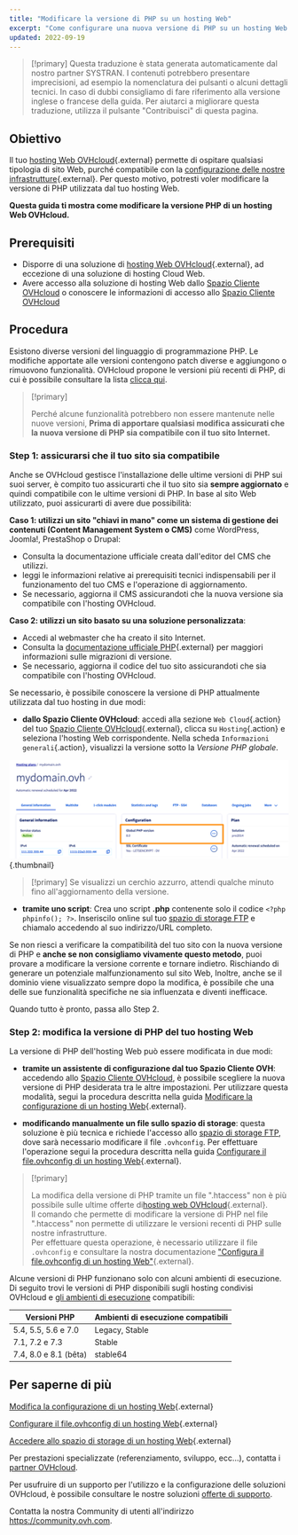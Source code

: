 ```yaml
---
title: "Modificare la versione di PHP su un hosting Web"
excerpt: "Come configurare una nuova versione di PHP su un hosting Web OVHcloud"
updated: 2022-09-19
---
```


> [!primary]
> Questa traduzione è stata generata automaticamente dal nostro partner SYSTRAN. I contenuti potrebbero presentare imprecisioni, ad esempio la nomenclatura dei pulsanti o alcuni dettagli tecnici. In caso di dubbi consigliamo di fare riferimento alla versione inglese o francese della guida. Per aiutarci a migliorare questa traduzione, utilizza il pulsante "Contribuisci" di questa pagina.
>

## Obiettivo

Il tuo [hosting Web OVHcloud](https://www.ovhcloud.com/it/web-hosting/){.external} permette di ospitare qualsiasi tipologia di sito Web, purché compatibile con la [configurazione delle nostre infrastrutture](https://webhosting-infos.hosting.ovh.net){.external}. Per questo motivo, potresti voler modificare la versione di PHP utilizzata dal tuo hosting Web.

**Questa guida ti mostra come modificare la versione PHP di un hosting Web OVHcloud.**

## Prerequisiti

- Disporre di una soluzione di [hosting Web OVHcloud](https://www.ovhcloud.com/it/web-hosting/){.external}, ad eccezione di una soluzione di hosting Cloud Web.
- Avere accesso alla soluzione di hosting Web dallo [Spazio Cliente OVHcloud](https://www.ovh.com/auth/?action=gotomanager&from=https://www.ovh.it/&ovhSubsidiary=it) o conoscere le informazioni di accesso allo [Spazio Cliente OVHcloud](/pages/web_cloud/web_hosting/ftp_connection) 

## Procedura

Esistono diverse versioni del linguaggio di programmazione PHP. Le modifiche apportate alle versioni contengono patch diverse e aggiungono o rimuovono funzionalità. OVHcloud propone le versioni più recenti di PHP, di cui è possibile consultare la lista [clicca qui](https://www.ovhcloud.com/it/web-hosting/uc-programming-language/). 

> [!primary]
>
> Perché alcune funzionalità potrebbero non essere mantenute nelle nuove versioni, **Prima di apportare qualsiasi modifica assicurati che la nuova versione di PHP sia compatibile con il tuo sito Internet.**
>

### Step 1: assicurarsi che il tuo sito sia compatibile

Anche se OVHcloud gestisce l'installazione delle ultime versioni di PHP sui suoi server, è compito tuo assicurarti che il tuo sito sia **sempre aggiornato** e quindi compatibile con le ultime versioni di PHP. In base al sito Web utilizzato, puoi assicurarti di avere due possibilità:

**Caso 1: utilizzi un sito "chiavi in mano" come un sistema di gestione dei contenuti (Content Management System o CMS)** come WordPress, Joomla!, PrestaShop o Drupal: 

- Consulta la documentazione ufficiale creata dall'editor del CMS che utilizzi.
- leggi le informazioni relative ai prerequisiti tecnici indispensabili per il funzionamento del tuo CMS e l'operazione di aggiornamento.
- Se necessario, aggiorna il CMS assicurandoti che la nuova versione sia compatibile con l'hosting OVHcloud.

**Caso 2: utilizzi un sito basato su una soluzione personalizzata**: 

- Accedi al webmaster che ha creato il sito Internet.
- Consulta la [documentazione ufficiale PHP](http://php.net/manual/en/appendices.php){.external} per maggiori informazioni sulle migrazioni di versione.
- Se necessario, aggiorna il codice del tuo sito assicurandoti che sia compatibile con l'hosting OVHcloud.

Se necessario, è possibile conoscere la versione di PHP attualmente utilizzata dal tuo hosting in due modi:

- **dallo Spazio Cliente OVHcloud**: accedi alla sezione `Web Cloud`{.action} del tuo [Spazio Cliente OVHcloud](https://www.ovh.com/auth/?action=gotomanager&from=https://www.ovh.it/&ovhSubsidiary=it){.external}, clicca su `Hosting`{.action} e seleziona l'hosting Web corrispondente. Nella scheda `Informazioni generali`{.action}, visualizzi la versione sotto la *Versione PHP globale*. 

![phpversion](images/change-php-version-step1.png){.thumbnail}

> [!primary]
> Se visualizzi un cerchio azzurro, attendi qualche minuto fino all'aggiornamento della versione.
>

- **tramite uno script**: Crea uno script **.php** contenente solo il codice `<?php phpinfo(); ?>`. Inseriscilo online sul tuo [spazio di storage FTP](/pages/web_cloud/web_hosting/ftp_connection) e chiamalo accedendo al suo indirizzo/URL completo.

Se non riesci a verificare la compatibilità del tuo sito con la nuova versione di PHP e **anche se non consigliamo vivamente questo metodo**, puoi provare a modificare la versione corrente e tornare indietro. Rischiando di generare un potenziale malfunzionamento sul sito Web, Inoltre, anche se il dominio viene visualizzato sempre dopo la modifica, è possibile che una delle sue funzionalità specifiche ne sia influenzata e diventi inefficace. 

Quando tutto è pronto, passa allo Step 2.

### Step 2: modifica la versione di PHP del tuo hosting Web

La versione di PHP dell'hosting Web può essere modificata in due modi:

- **tramite un assistente di configurazione dal tuo Spazio Cliente OVH**: accedendo allo [Spazio Cliente OVHcloud](https://www.ovh.com/auth/?action=gotomanager&from=https://www.ovh.it/&ovhSubsidiary=it), è possibile scegliere la nuova versione di PHP desiderata tra le altre impostazioni. Per utilizzare questa modalità, segui la procedura descritta nella guida [Modificare la configurazione di un hosting Web](/pages/web_cloud/web_hosting/php_configure_php_on_your_web_hosting_2014){.external}.

- **modificando manualmente un file sullo spazio di storage**: questa soluzione è più tecnica e richiede l'accesso allo [spazio di storage FTP](/pages/web_cloud/web_hosting/ftp_connection), dove sarà necessario modificare il file `.ovhconfig`. Per effettuare l'operazione segui la procedura descritta nella guida [Configurare il file.ovhconfig di un hosting Web](/pages/web_cloud/web_hosting/php_configure_php_on_your_web_hosting_2014){.external}.

> [!primary]
>
> La modifica della versione di PHP tramite un file ".htaccess" non è più possibile sulle ultime offerte di[hosting web OVHcloud](https://www.ovhcloud.com/it/web-hosting/){.external}.<br>
> Il comando che permette di modificare la versione di PHP nel file ".htaccess" non permette di utilizzare le versioni recenti di PHP sulle nostre infrastrutture.<br>
> Per effettuare questa operazione, è necessario utilizzare il file `.ovhconfig` e consultare la nostra documentazione ["Configura il file.ovhconfig di un hosting Web"](/pages/web_cloud/web_hosting/php_configure_php_on_your_web_hosting_2014){.external}.
>

Alcune versioni di PHP funzionano solo con alcuni ambienti di esecuzione. Di seguito trovi le versioni di PHP disponibili sugli hosting condivisi OVHcloud e [gli ambienti di esecuzione](/pages/web_cloud/web_hosting/php_configure_php_on_your_web_hosting_2014) compatibili:

|Versioni PHP| Ambienti di esecuzione compatibili|
|---|---|
|5.4, 5.5, 5.6 e 7.0|Legacy, Stable|
|7.1, 7.2 e 7.3|Stable|
|7.4, 8.0 e 8.1 (bêta)|stable64|

## Per saperne di più

[Modifica la configurazione di un hosting Web](/pages/web_cloud/web_hosting/php_configure_php_on_your_web_hosting_2014){.external}

[Configurare il file.ovhconfig di un hosting Web](/pages/web_cloud/web_hosting/php_configure_php_on_your_web_hosting_2014){.external}

[Accedere allo spazio di storage di un hosting Web](/pages/web_cloud/web_hosting/ftp_connection){.external}

Per prestazioni specializzate (referenziamento, sviluppo, ecc...), contatta i [partner OVHcloud](https://partner.ovhcloud.com/it/directory/).

Per usufruire di un supporto per l'utilizzo e la configurazione delle soluzioni OVHcloud, è possibile consultare le nostre soluzioni [offerte di supporto](https://www.ovhcloud.com/it/support-levels/).

Contatta la nostra Community di utenti all'indirizzo <https://community.ovh.com>.
